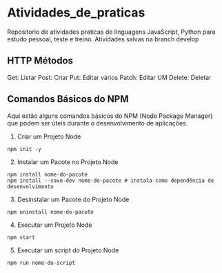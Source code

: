 # Atividades_de_praticas

Repositorio de atividades praticas de linguagens JavaScript, Python para estudo pessoal, teste e treino. Atividades salvas na branch develop

## HTTP Métodos

Get: Listar
Post: Criar
Put: Editar vários
Patch: Editar UM
Delete: Deletar

## Comandos Básicos do NPM

Aqui estão alguns comandos básicos do NPM (Node Package Manager) que podem ser úteis durante o desenvolvimento de aplicações.

1. Criar um Projeto Node
```shell
npm init -y
```
2. Instalar um Pacote no Projeto Node
```shell
npm install nome-do-pacote
npm install --save-dev nome-do-pacote # instala como dependência de desenvolvimento
```
3. Desinstalar um Pacote do Projeto Node
```shell
npm uninstall nome-do-pacote
```
4. Executar um Projeto Node
```shell
npm start
```
5. Executar um script do Projeto Node
```shell
npm run nome-do-script
